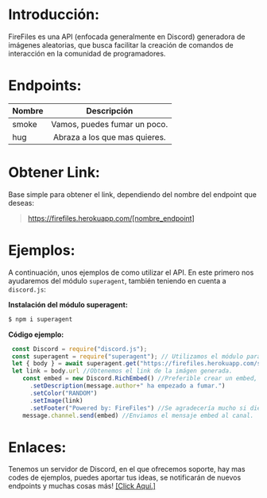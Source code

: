 Introducción:
==============
FireFiles es una API (enfocada generalmente en Discord) generadora de imágenes aleatorias, que busca facilitar la creación de comandos de interacción en la comunidad de programadores.

Endpoints:
==============
|  Nombre  |        Descripción           |
|----------|:----------------------------:|
| smoke    | Vamos, puedes fumar un poco. |
| hug      | Abraza a los que mas quieres.|

Obtener Link:
==============
Base simple para obtener el link, dependiendo del nombre del endpoint que deseas:

> https://firefiles.herokuapp.com/[nombre_endpoint]

Ejemplos:
==============
A continuación, unos ejemplos de como utilizar el API. En este primero nos ayudaremos del módulo `superagent`, también teniendo en cuenta a `discord.js`:

**Instalación del módulo superagent:**

```js
$ npm i superagent
```

**Código ejemplo:**

```js
 const Discord = require("discord.js");
 const superagent = require("superagent"); // Utilizamos el módulo para obtener las imágenes.
 let { body } = await superagent.get("https://firefiles.herokuapp.com/smoke")// Con el modulo obtiene los resultados de la página, en este caso el endpoint será "smoke".
 let link = body.url //Obtenemos el link de la imágen generada.
    const embed = new Discord.RichEmbed() //Preferible crear un embed, ya que la imágen se devuelve como una URL.
      .setDescription(message.author+" ha empezado a fumar.")
      .setColor("RANDOM")
      .setImage(link)
      .setFooter("Powered by: FireFiles") //Se agradecería mucho si dieran creditos a la api. :)
    message.channel.send(embed) //Enviamos el mensaje embed al canal.
```

Enlaces:
==============
Tenemos un servidor de Discord, en el que ofrecemos soporte, hay mas codes de ejemplos, puedes aportar tus ideas, se notificarán de nuevos endpoints y muchas cosas más! [[Click Aquí.]](https://discord.gg/6DJxrSZ)
